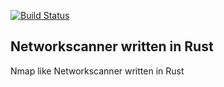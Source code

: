 [![Build Status](https://travis-ci.org/AvasDream/rust-projekt.svg?branch=master)](https://travis-ci.org/AvasDream/rust-projekt)

## Networkscanner written in Rust
Nmap like Networkscanner written in Rust

